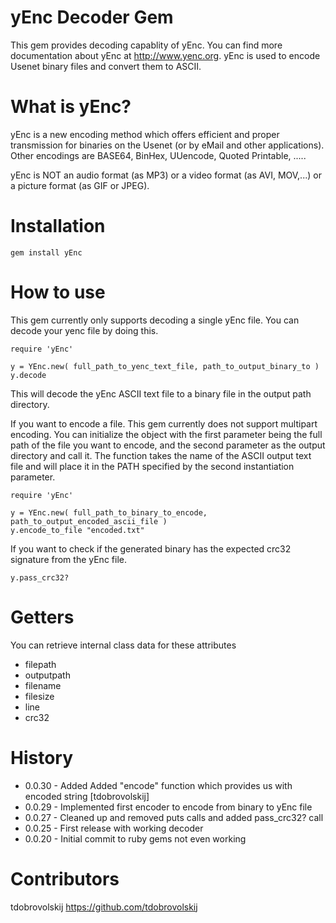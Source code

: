 # yEnc Decoder Gem

This gem provides decoding capablity of yEnc. You can find more documentation about yEnc at http://www.yenc.org. yEnc is used to encode Usenet binary files and convert them to ASCII.

# What is yEnc?

yEnc is a new encoding method which offers efficient and proper transmission for binaries on the Usenet (or by eMail and other applications).
Other encodings are BASE64, BinHex, UUencode, Quoted Printable, .....

yEnc is NOT an audio format (as MP3) or a video format (as AVI, MOV,...) or a picture format (as GIF or JPEG).

# Installation

    gem install yEnc

# How to use

This gem currently only supports decoding a single yEnc file. You can decode your yenc file by doing this.

```
require 'yEnc'

y = YEnc.new( full_path_to_yenc_text_file, path_to_output_binary_to )
y.decode
```

This will decode the yEnc ASCII text file to a binary file in the output path directory.

If you want to encode a file. This gem currently does not support multipart encoding. You can initialize the object with the first parameter being the full path of the file you want to encode, and the second parameter as the output directory and call it. The function takes the name of the ASCII output text file and will place it in the PATH specified by the second instantiation parameter.

```
require 'yEnc'

y = YEnc.new( full_path_to_binary_to_encode, path_to_output_encoded_ascii_file )
y.encode_to_file "encoded.txt"
```

If you want to check if the generated binary has the expected crc32 signature from the yEnc file.

    y.pass_crc32?

# Getters

You can retrieve internal class data for these attributes

* filepath
* outputpath
* filename
* filesize
* line
* crc32

# History

* 0.0.30 - Added Added "encode" function which provides us with encoded string [tdobrovolskij]
* 0.0.29 - Implemented first encoder to encode from binary to yEnc file
* 0.0.27 - Cleaned up and removed puts calls and added pass_crc32? call
* 0.0.25 - First release with working decoder
* 0.0.20 - Initial commit to ruby gems not even working

# Contributors

tdobrovolskij https://github.com/tdobrovolskij
